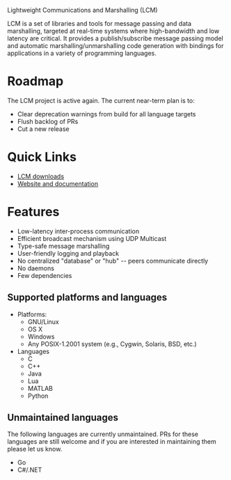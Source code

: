 Lightweight Communications and Marshalling (LCM)

LCM is a set of libraries and tools for message passing and data marshalling,
targeted at real-time systems where high-bandwidth and low latency are
critical. It provides a publish/subscribe message passing model and automatic
marshalling/unmarshalling code generation with bindings for applications in a
variety of programming languages.

# Roadmap

The LCM project is active again. The current near-term plan is to:

* Clear deprecation warnings from build for all language targets
* Flush backlog of PRs
* Cut a new release

# Quick Links

* [LCM downloads](https://github.com/lcm-proj/lcm/releases)
* [Website and documentation](https://lcm-proj.github.io/lcm)

# Features

* Low-latency inter-process communication
* Efficient broadcast mechanism using UDP Multicast
* Type-safe message marshalling
* User-friendly logging and playback
* No centralized "database" or "hub" -- peers communicate directly
* No daemons
* Few dependencies

## Supported platforms and languages

* Platforms:
  * GNU/Linux
  * OS X
  * Windows
  * Any POSIX-1.2001 system (e.g., Cygwin, Solaris, BSD, etc.)
* Languages
  * C
  * C++
  * Java
  * Lua
  * MATLAB
  * Python

## Unmaintained languages

The following languages are currently unmaintained. PRs for these languages are still welcome and if
you are interested in maintaining them please let us know.

 * Go
 * C#/.NET
